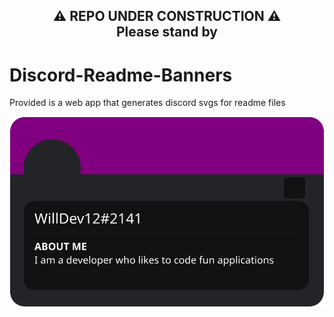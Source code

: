 <h2 align="center">
⚠️ REPO UNDER CONSTRUCTION ⚠️<br>
Please stand by</h2>

# Discord-Readme-Banners
Provided is a web app that generates discord svgs for readme files

![Discord SVG](discordbanner.svg)
